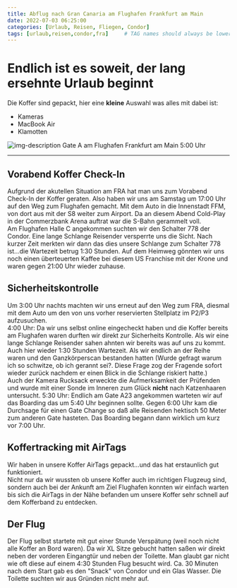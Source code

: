 ```yaml
---
title: Abflug nach Gran Canaria am Flughafen Frankfurt am Main
date: 2022-07-03 06:25:00
categories: [Urlaub, Reisen, Fliegen, Condor]
tags: [urlaub,reisen,condor,fra]     # TAG names should always be lowercase
---
```


# Endlich ist es soweit, der lang ersehnte Urlaub beginnt

Die Koffer sind gepackt, hier eine **kleine** Auswahl was alles mit dabei ist:
* Kameras
* MacBook Air
* Klamotten

![img-description](https://www.cstrube.de/wp-content/uploads/2022/07/IMG_2229-e1656965147992.jpeg)
Gate A am Flughafen Frankfurt am Main 5:00 Uhr

---

## Vorabend Koffer Check-In
Aufgrund der akutellen Situation am FRA hat man uns zum Vorabend Check-In der Koffer geraten. Also haben wir uns am Samstag um 17:00 Uhr auf den Weg zum Flughafen gemacht. Mit dem Auto in die Innenstadt FFM, von dort aus mit der S8 weiter zum Airport. Da an diesem Abend Cold-Play in der Commerzbank Arena auftrat war die S-Bahn gerammelt voll.  
Am Flughafen Halle C angekommen suchten wir den Schalter 778 der Condor. Eine lange Schlange Reisender versperrte uns die Sicht. Nach kurzer Zeit merkten wir dann das dies unsere Schlange zum Schalter 778 ist...die Wartezeit betrug 1:30 Stunden. Auf dem Heimweg gönnten wir uns noch einen überteuerten Kaffee bei diesem US Franchise mit der Krone und waren gegen 21:00 Uhr wieder zuhause.

## Sicherheitskontrolle
Um 3:00 Uhr nachts machten wir uns erneut auf den Weg zum FRA, diesmal mit dem Auto um den von uns vorher reservierten Stellplatz im P2/P3 aufzusuchen.  
4:00 Uhr: Da wir uns selbst online eingecheckt haben und die Koffer bereits am Flughafen waren durften wir direkt zur Sicherheits Kontrolle. Als wir eine lange Schlange Reisender sahen ahnten wir bereits was auf uns zu kommt. Auch hier wieder 1:30 Stunden Wartezeit. Als wir endlich an der Reihe waren und den Ganzkörperscan bestanden hatten (Wurde gefragt warum ich so schwitze, ob ich gerannt sei?. Diese Frage zog der Fragende sofort wieder zurück nachdem er einen Blick in die Schlange riskiert hatte.)  
Auch der Kamera Rucksack erweckte die Aufmerksamkeit der Prüfenden und wurde mit einer Sonde im Inneren zum Glück **nicht** nach Katzenhaaren untersucht.
5:30 Uhr: Endlich am Gate A23 angekommen warteten wir auf das Boarding das um 5:40 Uhr beginnen sollte. Gegen 6:00 Uhr kam die Durchsage für einen Gate Change so daß alle Reisenden hektisch 50 Meter zum anderen Gate hasteten. Das Boarding begann dann wirklich um kurz vor 7:00 Uhr.

## Koffertracking mit AirTags
Wir haben in unsere Koffer AirTags gepackt...und das hat erstaunlich gut funktioniert.  
Nicht nur da wir wussten ob unsere Koffer auch im richtigen Flugzeug sind, sondern auch bei der Ankunft am Ziel Flughafen konnten wir einfach warten bis sich die AirTags in der Nähe befanden um unsere Koffer sehr schnell auf dem Kofferband zu entdecken.

## Der Flug
Der Flug selbst startete mit gut einer Stunde Verspätung (weil noch nicht alle Koffer an Bord waren). Da wir XL Sitze gebucht hatten saßen wir direkt neben der vorderen Eingangtür und neben der Toilette. Man glaubt gar nicht wie oft diese auf einem 4:30 Stunden Flug besucht wird. Ca. 30 Minuten nach dem Start gab es den "Snack" von Condor und ein Glas Wasser. Die Toilette suchten wir aus Gründen nicht mehr auf.





